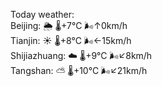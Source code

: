 Today weather:  
Beijing: 🌦   🌡️+7°C 🌬️↑0km/h  
Tianjin: ☀️   🌡️+8°C 🌬️←15km/h  
Shijiazhuang: ☁️   🌡️+9°C 🌬️↙8km/h  
Tangshan: ⛅️  🌡️+10°C 🌬️↙21km/h  
